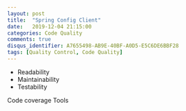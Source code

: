 ```yaml
---
layout: post
title:  "Spring Config Client"
date:   2019-12-04 21:15:00
categories: Code Quality
comments: true
disqus_identifier: A7655498-AB9E-40BF-A0D5-E5C6DE6BBF28
tags: [Quality Control, Code Quality]
---
```


* Readability
* Maintainability
* Testability

Code coverage Tools
